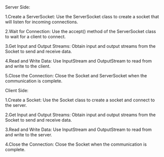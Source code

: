 Server Side:

1.Create a ServerSocket:
Use the ServerSocket class to create a socket that will listen for incoming connections.

2.Wait for Connection:
Use the accept() method of the ServerSocket class to wait for a client to connect.

3.Get Input and Output Streams:
Obtain input and output streams from the Socket to send and receive data.

4.Read and Write Data:
Use InputStream and OutputStream to read from and write to the client.

5.Close the Connection:
Close the Socket and ServerSocket when the communication is complete.

Client Side:

1.Create a Socket:
Use the Socket class to create a socket and connect to the server.

2.Get Input and Output Streams:
Obtain input and output streams from the Socket to send and receive data.

3.Read and Write Data:
Use InputStream and OutputStream to read from and write to the server.

4.Close the Connection:
Close the Socket when the communication is complete.
